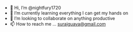 - 👋 Hi, I’m @nightfury1720
- 🌱 I’m currently learning everything I can get my hands on
- 💞️ I’m looking to collaborate on anything productive
- 📫 How to reach me ... surajguava@gmail.com

<!---
nightfury1720/nightfury1720 is a ✨ special ✨ repository because its `README.md` (this file) appears on your GitHub profile.
You can click the Preview link to take a look at your changes.
--->
